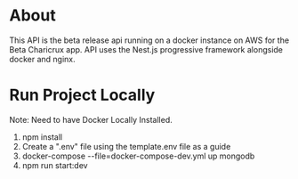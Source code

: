 # About

This API is the beta release api running on a docker instance on AWS for the Beta Charicrux app.
API uses the Nest.js progressive framework alongside docker and nginx.

# Run Project Locally

Note: Need to have Docker Locally Installed.

1. npm install
2. Create a ".env" file using the template.env file as a guide
3. docker-compose --file=docker-compose-dev.yml up mongodb
4. npm run start:dev
